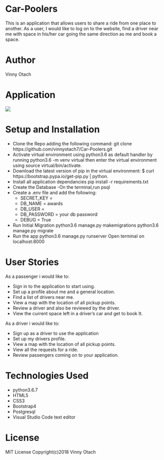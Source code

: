 # Car-Poolers
 This is an application that allows users to share a ride from one place to another. As a user, I would like to log on to the website, find a driver near me with space in his/her car going the same direction as me and book a space.
 # Author
 Vinny Otach
 # Application
 <img src="/home/moringaschool/Pictures/Screenshot from 2019-01-11 11-46-16.png">
 
# Setup and Installation
<ul>
<li>
Clone the Repo adding the following command: git clone https://github.com/vinnyotach7/Car-Poolers.git</li>
<li>Activate virtual environment using python3.6 as default handler by running python3.6 -m venv virtual then enter the virtual environment using source virtual/bin/activate.</li>
<li>Download the latest version of pip in the virtual environment: $ curl https://bootstrap.pypa.io/get-pip.py | python.</li>
<li>Install all application dependancies pip install -r requirements.txt</li>
<li>Create the Database -On the terminal,run psql</li>
<li>Create a .env file and add the following:
<ul>
<li>SECRET_KEY = <Secret_key></li>
<li>DB_NAME = awards</li>
<li>DB_USER = <Username></li>
<li>DB_PASSWORD = your db password</li>
<li>DEBUG = True</li>
</ul>
<li>Run Initial Migration python3.6 manage.py makemigrations <name of the app> python3.6 manage.py migrate</li>
<li>Run the app python3.6 manage.py runserver Open terminal on localhost:8000</li>
</ul>

# User Stories
As a passenger i would like to:
<ul>
<li>Sign in to the application to start using.</li>
<li>Set up a profile about me and a general location.</li>
<li>Find a list of drivers near me.</li>
<li>View a map with the location of all pickup points.</li>
<li>Review a driver and also be reviewed by the driver.</li>
<li>View the current space left in a driver’s car and get to book It.</li>
</ul>
As a driver i would like to:
<ul>
<li>Sign up as a driver to use the application</li>
<li>Set up my drivers profile.</li>
<li>View a map with the location of all pickup points.</li>
<li>View all the requests for a ride.</li>
<li>Review passengers coming on to your application.</li>
</ul>

# Technologies Used
<ul>
<li>python3.6.7</li>
<li>HTML5</li>
<li>CSS3</li>
<li>Bootstrap4</li>
<li>Postgresql</li>
<li>Visual Studio Code text editor</li>
</ul>

# License
MIT License Copyright(c)2018 Vinny Otach
